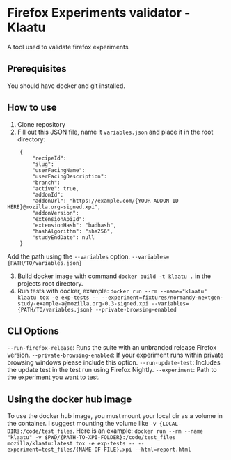 # Firefox Experiments validator - Klaatu

A tool used to validate firefox experiments

## Prerequisites

You should have docker and git installed.

## How to use

1. Clone repository
2. Fill out this JSON file, name it `variables.json` and place it in the root directory:

```
    {
        "recipeId":
        "slug":
        "userFacingName":
        "userFacingDescription":
        "branch":
        "active": true,
        "addonId":
        "addonUrl": "https://example.com/{YOUR ADDON ID HERE}@mozilla.org-signed.xpi",
        "addonVersion":
        "extensionApiId":
        "extensionHash": "badhash",
        "hashAlgorithm": "sha256",
        "studyEndDate": null
    }
```
Add the path using the ```--variables``` option. ```--variables={PATH/TO/variables.json}```

3. Build docker image with command ```docker build -t klaatu .``` in the projects root directory.
4. Run tests with docker, example: ```docker run --rm --name="klaatu" klaatu tox -e exp-tests -- --experiment=fixtures/normandy-nextgen-study-example-a@mozilla.org-0.3-signed.xpi --variables={PATH/TO/variables.json} --private-browsing-enabled```

## CLI Options

```--run-firefox-release```: Runs the suite with an unbranded release Firefox version.
```--private-browsing-enabled```: If your experiment runs within private browsing windows please include this option.
```--run-update-test```: Includes the update test in the test run using Firefox Nightly.
```--experiment```: Path to the experiment you want to test.

## Using the docker hub image

To use the docker hub image, you must mount your local dir as a volume in the container. I suggest mounting the volume like `-v {LOCAL-DIR}:/code/test_files`. Here is an example: ```docker run --rm --name "klaatu" -v $PWD/{PATH-TO-XPI-FOLDER}:/code/test_files mozilla/klaatu:latest tox -e exp-tests -- --experiment=test_files/{NAME-OF-FILE}.xpi --html=report.html```